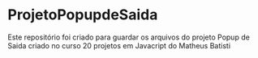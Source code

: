 # ProjetoPopupdeSaida
 Este repositório foi criado para guardar os arquivos do projeto Popup de Saida criado no curso 20 projetos em Javacript do Matheus Batisti
